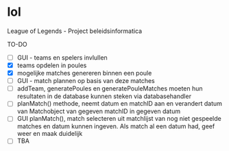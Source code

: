 # lol
League of Legends - Project beleidsinformatica

TO-DO

* [ ] GUI - teams en spelers invlullen
* [x] teams opdelen in poules
* [x] mogelijke matches genereren binnen een poule
* [ ] GUI - match plannen op basis van deze matches
* [ ] addTeam, generatePoules en generatePouleMatches moeten hun resultaten in de database kunnen steken via databasehandler
* [ ] planMatch() methode, neemt datum en matchID aan en verandert datum van Matchobject van gegeven matchID in gegeven datum
* [ ] GUI planMatch(), match selecteren uit matchlijst van nog niet gespeelde matches en datum kunnen ingeven. Als match al een datum had, geef weer en maak duidelijk
* [ ] TBA